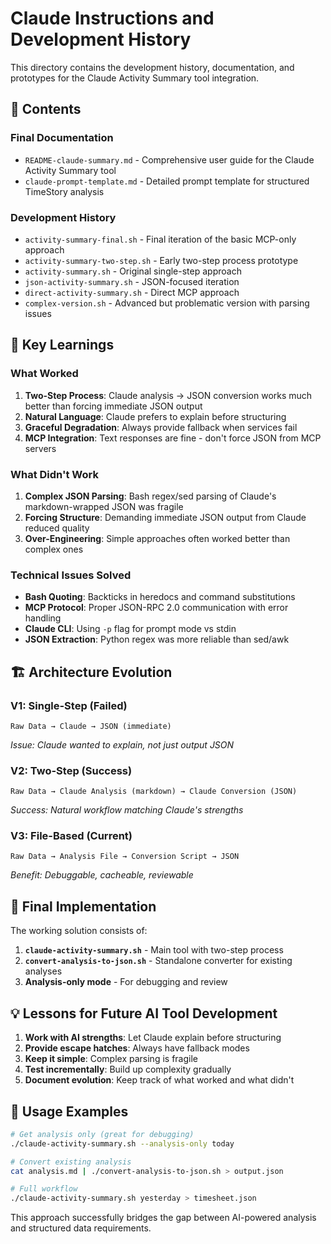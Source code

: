 # Claude Instructions and Development History

This directory contains the development history, documentation, and prototypes for the Claude Activity Summary tool integration.

## 📁 **Contents**

### **Final Documentation**
- `README-claude-summary.md` - Comprehensive user guide for the Claude Activity Summary tool
- `claude-prompt-template.md` - Detailed prompt template for structured TimeStory analysis

### **Development History**
- `activity-summary-final.sh` - Final iteration of the basic MCP-only approach
- `activity-summary-two-step.sh` - Early two-step process prototype
- `activity-summary.sh` - Original single-step approach
- `json-activity-summary.sh` - JSON-focused iteration
- `direct-activity-summary.sh` - Direct MCP approach
- `complex-version.sh` - Advanced but problematic version with parsing issues

## 🧠 **Key Learnings**

### **What Worked**
1. **Two-Step Process**: Claude analysis → JSON conversion works much better than forcing immediate JSON output
2. **Natural Language**: Claude prefers to explain before structuring
3. **Graceful Degradation**: Always provide fallback when services fail
4. **MCP Integration**: Text responses are fine - don't force JSON from MCP servers

### **What Didn't Work**
1. **Complex JSON Parsing**: Bash regex/sed parsing of Claude's markdown-wrapped JSON was fragile
2. **Forcing Structure**: Demanding immediate JSON output from Claude reduced quality
3. **Over-Engineering**: Simple approaches often worked better than complex ones

### **Technical Issues Solved**
- **Bash Quoting**: Backticks in heredocs and command substitutions
- **MCP Protocol**: Proper JSON-RPC 2.0 communication with error handling
- **Claude CLI**: Using `-p` flag for prompt mode vs stdin
- **JSON Extraction**: Python regex was more reliable than sed/awk

## 🏗️ **Architecture Evolution**

### **V1: Single-Step (Failed)**
```
Raw Data → Claude → JSON (immediate)
```
*Issue: Claude wanted to explain, not just output JSON*

### **V2: Two-Step (Success)**
```
Raw Data → Claude Analysis (markdown) → Claude Conversion (JSON)
```
*Success: Natural workflow matching Claude's strengths*

### **V3: File-Based (Current)**
```
Raw Data → Analysis File → Conversion Script → JSON
```
*Benefit: Debuggable, cacheable, reviewable*

## 🎯 **Final Implementation**

The working solution consists of:

1. **`claude-activity-summary.sh`** - Main tool with two-step process
2. **`convert-analysis-to-json.sh`** - Standalone converter for existing analyses
3. **Analysis-only mode** - For debugging and review

## 💡 **Lessons for Future AI Tool Development**

1. **Work with AI strengths**: Let Claude explain before structuring
2. **Provide escape hatches**: Always have fallback modes
3. **Keep it simple**: Complex parsing is fragile
4. **Test incrementally**: Build up complexity gradually
5. **Document evolution**: Keep track of what worked and what didn't

## 🔧 **Usage Examples**

```bash
# Get analysis only (great for debugging)
./claude-activity-summary.sh --analysis-only today

# Convert existing analysis
cat analysis.md | ./convert-analysis-to-json.sh > output.json

# Full workflow
./claude-activity-summary.sh yesterday > timesheet.json
```

This approach successfully bridges the gap between AI-powered analysis and structured data requirements.